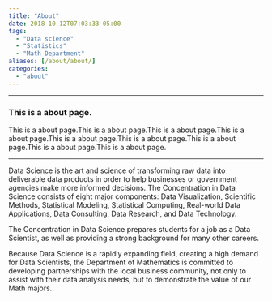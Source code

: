 ```yaml
---
title: "About"
date: 2018-10-12T07:03:33-05:00
tags:
  - "Data science"
  - "Statistics"
  - "Math Department"
aliases: [/about/about/]
categories:
  - "about"
---
```

***
### This is a about page.
This is a about page.This is a about page.This is a about page.This is a about page.This is a about page.This is a about page.This is a about page.This is a about page.This is a about page.
***
Data Science is the art and science of transforming raw data into deliverable data products in order to help businesses or government agencies make more informed decisions. The Concentration in Data Science consists of eight major components: Data Visualization, Scientific Methods, Statistical Modeling, Statistical Computing, Real-world Data Applications, Data Consulting, Data Research, and Data Technology.

The Concentration in Data Science prepares students for a job as a Data Scientist, as well as providing a strong background for many other careers.

Because Data Science is a rapidly expanding field, creating a high demand for Data Scientists, the Department of Mathematics is committed to developing partnerships with the local business community, not only to assist with their data analysis needs, but to demonstrate the value of our Math majors.
